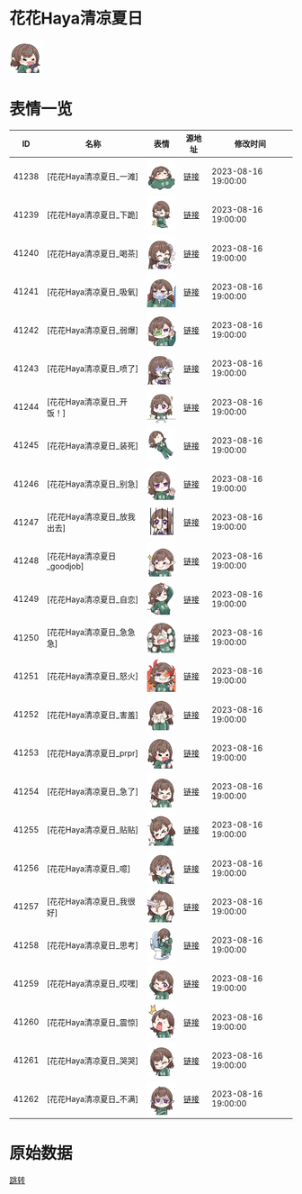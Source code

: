 # 花花Haya清凉夏日

<img src="./cover.png" height="60" alt="cover" />

# 表情一览

|ID|名称|表情|源地址|修改时间|
|----|----|----|----|----|
|41238|[花花Haya清凉夏日_一滩]|<img src="./pic/041238_%5B花花Haya清凉夏日_一滩%5D.png" height="60" alt="一滩"/>|[链接](https://i0.hdslb.com/bfs/garb/6237bea5def7ba1d8086bade74e551c9f6e9d16a.png)|2023-08-16 19:00:00|
|41239|[花花Haya清凉夏日_下跪]|<img src="./pic/041239_%5B花花Haya清凉夏日_下跪%5D.png" height="60" alt="下跪"/>|[链接](https://i0.hdslb.com/bfs/garb/87b369221a5bcfbcfe80309acb041ebff19b68b7.png)|2023-08-16 19:00:00|
|41240|[花花Haya清凉夏日_喝茶]|<img src="./pic/041240_%5B花花Haya清凉夏日_喝茶%5D.png" height="60" alt="喝茶"/>|[链接](https://i0.hdslb.com/bfs/garb/ad11e7b3d5455ad6fd6f9d3439b3d4ec900834e4.png)|2023-08-16 19:00:00|
|41241|[花花Haya清凉夏日_吸氧]|<img src="./pic/041241_%5B花花Haya清凉夏日_吸氧%5D.png" height="60" alt="吸氧"/>|[链接](https://i0.hdslb.com/bfs/garb/335e01287eb7dc3fe740b4fcef5177f1b00a6e3a.png)|2023-08-16 19:00:00|
|41242|[花花Haya清凉夏日_弱爆]|<img src="./pic/041242_%5B花花Haya清凉夏日_弱爆%5D.png" height="60" alt="弱爆"/>|[链接](https://i0.hdslb.com/bfs/garb/74c5a5143da3f49c2a72971e49a37b5cd74136ed.png)|2023-08-16 19:00:00|
|41243|[花花Haya清凉夏日_喷了]|<img src="./pic/041243_%5B花花Haya清凉夏日_喷了%5D.png" height="60" alt="喷了"/>|[链接](https://i0.hdslb.com/bfs/garb/d23247bf1af976ca0da2f226bb502d9de153d2cb.png)|2023-08-16 19:00:00|
|41244|[花花Haya清凉夏日_开饭！]|<img src="./pic/041244_%5B花花Haya清凉夏日_开饭！%5D.png" height="60" alt="开饭！"/>|[链接](https://i0.hdslb.com/bfs/garb/e78020596d80eec197c1ff5b50c2f94e39661eff.png)|2023-08-16 19:00:00|
|41245|[花花Haya清凉夏日_装死]|<img src="./pic/041245_%5B花花Haya清凉夏日_装死%5D.png" height="60" alt="装死"/>|[链接](https://i0.hdslb.com/bfs/garb/47fda7ef0d80d806c065fcec272bf749e18651d2.png)|2023-08-16 19:00:00|
|41246|[花花Haya清凉夏日_别急]|<img src="./pic/041246_%5B花花Haya清凉夏日_别急%5D.png" height="60" alt="别急"/>|[链接](https://i0.hdslb.com/bfs/garb/d8590adf5e994609877c5c9c1503b23e08c9a77a.png)|2023-08-16 19:00:00|
|41247|[花花Haya清凉夏日_放我出去]|<img src="./pic/041247_%5B花花Haya清凉夏日_放我出去%5D.png" height="60" alt="放我出去"/>|[链接](https://i0.hdslb.com/bfs/garb/dad1d6340d9658e8571559de2e7c66bc1744a73f.png)|2023-08-16 19:00:00|
|41248|[花花Haya清凉夏日_goodjob]|<img src="./pic/041248_%5B花花Haya清凉夏日_goodjob%5D.png" height="60" alt="goodjob"/>|[链接](https://i0.hdslb.com/bfs/garb/138b7145212f8add3e7caa22e474a41f95baad9e.png)|2023-08-16 19:00:00|
|41249|[花花Haya清凉夏日_自恋]|<img src="./pic/041249_%5B花花Haya清凉夏日_自恋%5D.png" height="60" alt="自恋"/>|[链接](https://i0.hdslb.com/bfs/garb/09672d0c26b1f6058777fc6d9ebcbd74308f357e.png)|2023-08-16 19:00:00|
|41250|[花花Haya清凉夏日_急急急]|<img src="./pic/041250_%5B花花Haya清凉夏日_急急急%5D.png" height="60" alt="急急急"/>|[链接](https://i0.hdslb.com/bfs/garb/bade09817908e78b2f4c03ab95f5a712017beb15.png)|2023-08-16 19:00:00|
|41251|[花花Haya清凉夏日_怒火]|<img src="./pic/041251_%5B花花Haya清凉夏日_怒火%5D.png" height="60" alt="怒火"/>|[链接](https://i0.hdslb.com/bfs/garb/7f19067dab1e138a00cb6f28349f72e291dfff03.png)|2023-08-16 19:00:00|
|41252|[花花Haya清凉夏日_害羞]|<img src="./pic/041252_%5B花花Haya清凉夏日_害羞%5D.png" height="60" alt="害羞"/>|[链接](https://i0.hdslb.com/bfs/garb/1a23c3a9bf776928327a54dc2f5ceac95cc3111c.png)|2023-08-16 19:00:00|
|41253|[花花Haya清凉夏日_prpr]|<img src="./pic/041253_%5B花花Haya清凉夏日_prpr%5D.png" height="60" alt="prpr"/>|[链接](https://i0.hdslb.com/bfs/garb/2f371cbf5b961527bb3a19c4fcc12c175e920640.png)|2023-08-16 19:00:00|
|41254|[花花Haya清凉夏日_急了]|<img src="./pic/041254_%5B花花Haya清凉夏日_急了%5D.png" height="60" alt="急了"/>|[链接](https://i0.hdslb.com/bfs/garb/3382e3a9b0b6edef3606ae4b021b74b7cff4c5c2.png)|2023-08-16 19:00:00|
|41255|[花花Haya清凉夏日_贴贴]|<img src="./pic/041255_%5B花花Haya清凉夏日_贴贴%5D.png" height="60" alt="贴贴"/>|[链接](https://i0.hdslb.com/bfs/garb/9f03e8271443b6e9821a6088fd8ea029723741a9.png)|2023-08-16 19:00:00|
|41256|[花花Haya清凉夏日_噫]|<img src="./pic/041256_%5B花花Haya清凉夏日_噫%5D.png" height="60" alt="噫"/>|[链接](https://i0.hdslb.com/bfs/garb/dce63028ba871b0b64ad745880091d3941c492ab.png)|2023-08-16 19:00:00|
|41257|[花花Haya清凉夏日_我很好]|<img src="./pic/041257_%5B花花Haya清凉夏日_我很好%5D.png" height="60" alt="我很好"/>|[链接](https://i0.hdslb.com/bfs/garb/84139109fcc1ba6eda77a21475c15cbc70af2ce1.png)|2023-08-16 19:00:00|
|41258|[花花Haya清凉夏日_思考]|<img src="./pic/041258_%5B花花Haya清凉夏日_思考%5D.png" height="60" alt="思考"/>|[链接](https://i0.hdslb.com/bfs/garb/64f0337362586a23b8c554093e87da75b9424f69.png)|2023-08-16 19:00:00|
|41259|[花花Haya清凉夏日_哎嘿]|<img src="./pic/041259_%5B花花Haya清凉夏日_哎嘿%5D.png" height="60" alt="哎嘿"/>|[链接](https://i0.hdslb.com/bfs/garb/cde7e8900d04710877e1ac0fa63a5dbe8daf53e8.png)|2023-08-16 19:00:00|
|41260|[花花Haya清凉夏日_震惊]|<img src="./pic/041260_%5B花花Haya清凉夏日_震惊%5D.png" height="60" alt="震惊"/>|[链接](https://i0.hdslb.com/bfs/garb/fb3e89a98e2e6d1299b5d503e94c8472b8aaf755.png)|2023-08-16 19:00:00|
|41261|[花花Haya清凉夏日_哭哭]|<img src="./pic/041261_%5B花花Haya清凉夏日_哭哭%5D.png" height="60" alt="哭哭"/>|[链接](https://i0.hdslb.com/bfs/garb/f2e4eab16c11688f82b84925414754753fec6e11.png)|2023-08-16 19:00:00|
|41262|[花花Haya清凉夏日_不满]|<img src="./pic/041262_%5B花花Haya清凉夏日_不满%5D.png" height="60" alt="不满"/>|[链接](https://i0.hdslb.com/bfs/garb/9c952f7f1e4bfd172b39fd1dd5a734ceb0cff531.png)|2023-08-16 19:00:00|

# 原始数据

[跳转](./raw.json)

